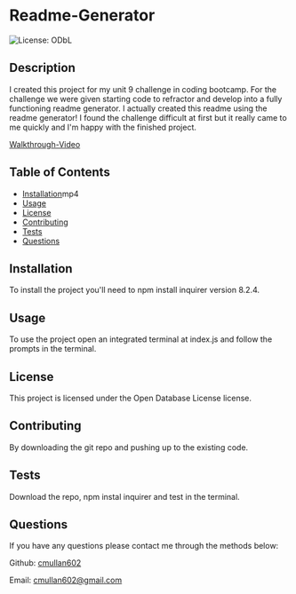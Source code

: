 # Readme-Generator   
   ![License: ODbL](https://img.shields.io/badge/License-ODbL-brightgreen.svg)
## Description

I created this project for my unit 9 challenge in coding bootcamp. For the challenge we were given starting code to refractor and develop into a fully functioning readme generator. I actually created this readme using the readme generator! I found the challenge difficult at first but it really came to me quickly and I'm happy with the finished project. 

[Walkthrough-Video](/video/readme-generator%20%20(1).mp4)

## Table of Contents 

* [Installation](#installation)mp4
* [Usage](#usage)
* [License](#license)
* [Contributing](#contributing)
* [Tests](#tests)
* [Questions](#questions)

## Installation

To install the project you'll need to npm install inquirer version 8.2.4.

## Usage

To use the project open an integrated terminal at index.js and follow the prompts in the terminal.

## License
This project is licensed under the Open Database License license.

## Contributing

By downloading the git repo and pushing up to the existing code. 

## Tests

Download the repo, npm instal inquirer and test in the terminal. 

## Questions

If you have any questions please contact me through the methods below:

  Github: [cmullan602](https://github.com/cmullan602)

  Email: [cmullan602@gmail.com](mailto:cmullan602@gmail.com)

